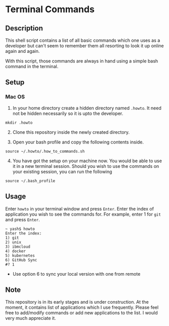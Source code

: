 # Terminal Commands

## Description

This shell script contains a list of all basic commands which one uses as a developer but can't seem to remember them all resorting to look it up online again and again.

With this script, those commands are always in hand using a simple bash command in the terminal.

## Setup

### Mac OS

1. In your home directory create a hidden directory named `.howto`. It need not be hidden necessarily so it is upto the developer.

```
mkdir .howto
```

2. Clone this repository inside the newly created directory.

3. Open your bash profile and copy the following contents inside.

```
source ~/.howto/.how_to_commands.sh
```

4. You have got the setup on your machine now. You would be able to use it in a new terminal session. Should you wish to use the commands on your existing session, you can run the following

```
source ~/.bash_profile
```

## Usage

Enter `howto` in your terminal window and press `Enter`. Enter the index of application you wish to see the commands for. For example, enter 1 for `git` and press `Enter`.

```
~ yash$ howto
Enter the index:
1) git
2) unix
3) ibmcloud
4) docker
5) kubernetes
6) GitHub Sync
#? 1
```

* Use option 6 to sync your local version with one from remote

## Note

This repository is in its early stages and is under construction. At the moment, it contains list of applications which I use frequently. Please feel free to add/modify commands or add new applications to the list. I would very much appreciate it.